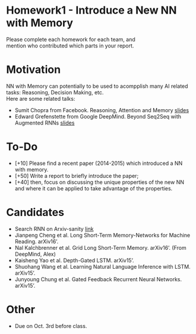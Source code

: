 # Homework1 - Introduce a New NN with Memory 
Please complete each homework for each team, and <br>
mention who contributed which parts in your report.

# Motivation
NN with Memory can potentially to be used to acompplish many AI related tasks: Reasoning, Decision Making, etc. <br>
Here are some related talks:<br>
* Sumit Chopra from Facebook. Reasoning, Attention and Memory <a href="https://drive.google.com/open?id=0B_wzP_JlVFcKbHdpYVdZMjg3eTBQd2F1OG9QZlVhOGJoX0dz">slides</a>
* Edward Grefenstette from Google DeepMind. Beyond Seq2Seq with Augmented RNNs  <a href="https://drive.google.com/open?id=0B_wzP_JlVFcKYTFaTVFJN18tbmtkX2V0WEEtWXVSdDV4UHVZ">slides</a>

# To-Do
* [+10] Please find a recent paper (2014-2015) which introduced a NN with memory.
* [+50] Write a report to briefly introduce the paper;
* [+40] then, focus on discussing the unique properties of the new NN and where it can be applied to take advantage of the properties.
# Candidates
* Search RNN on Arxiv-sanity <a href="http://www.arxiv-sanity.com/search?q=rnn">link</a>
* Jianpeng Cheng et al. Long Short-Term Memory-Networks for Machine Reading. arXiv16’. 
* Nal Kalchbrenner et al. Grid Long Short-Term Memory. arXiv16’. (From DeepMind, Alex)
* Kaisheng Yao et al. Depth-Gated LSTM. arXiv15’. 
* Shuohang Wang et al. Learning Natural Language Inference with LSTM. arXiv15’. 
* Junyoung Chung et al. Gated Feedback Recurrent Neural Networks. arXiv15’.

# Other
* Due on Oct. 3rd before class.
